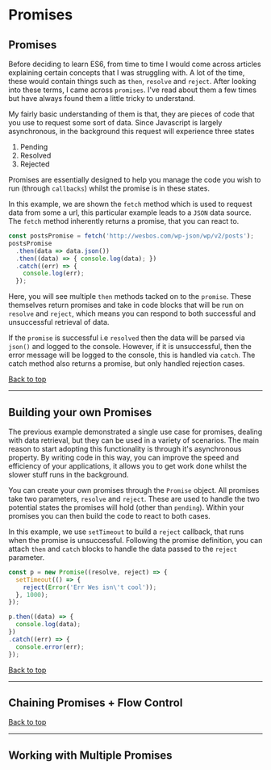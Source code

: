 # Promises

## Promises

Before deciding to learn ES6, from time to time I would come across articles explaining certain concepts that I was struggling with. A lot of the time, these would contain things such as `then`, `resolve` and `reject`. After looking into these terms, I came across `promises`. I've read about them a few times but have always found them a little tricky to understand.

My fairly basic understanding of them is that, they are pieces of code that you use to request some sort of data. Since Javascript is largely asynchronous, in the background this request will experience three states

1. Pending
2. Resolved
3. Rejected

Promises are essentially designed to help you manage the code you wish to run (through `callbacks`) whilst the promise is in these states.

In this example, we are shown the `fetch` method which is used to request data from some a url, this particular example leads to a `JSON` data source. The `fetch` method inherently returns a promise, that you can react to.

``` javascript
const postsPromise = fetch('http://wesbos.com/wp-json/wp/v2/posts');
postsPromise
  .then(data => data.json())
  .then((data) => { console.log(data); })
  .catch((err) => {
    console.log(err);
  });
```

Here, you will see multiple `then` methods tacked on to the `promise`. These themselves return promises and take in code blocks that will be run on `resolve` and `reject`, which means you can respond to both successful and unsuccessful retrieval of data.

If the `promise` is successful i.e `resolved` then the data will be parsed via `json()` and logged to the console. However, if it is unsuccessful, then the error message will be logged to the console, this is handled via `catch`. The catch method also returns a promise, but only handled rejection cases.

[Back to top](#top)
**********

## Building your own Promises

The previous example demonstrated a single use case for promises, dealing with data retrieval, but they can be used in a variety of scenarios. The main reason to start adopting this functionality is through it's asynchronous property. By writing code in this way, you can improve the speed and efficiency of your applications, it allows you to get work done whilst the slower stuff runs in the background.

You can create your own promises through the `Promise` object. All promises take two parameters, `resolve` and `reject`. These are used to handle the two potential states the promises will hold (other than `pending`). Within your promises you can then build the code to react to both cases.

In this example, we use `setTimeout` to build a `reject` callback, that runs when the promise is unsuccessful. Following the promise definition, you can attach `then` and `catch` blocks to handle the data passed to the `reject` parameter.

``` javascript
const p = new Promise((resolve, reject) => {
  setTimeout(() => {
    reject(Error('Err Wes isn\'t cool'));
  }, 1000);
});

p.then((data) => {
  console.log(data);
})
.catch((err) => {
  console.error(err);
});
```

[Back to top](#top)
**********

## Chaining Promises + Flow Control

[Back to top](#top)
**********

## Working with Multiple Promises
